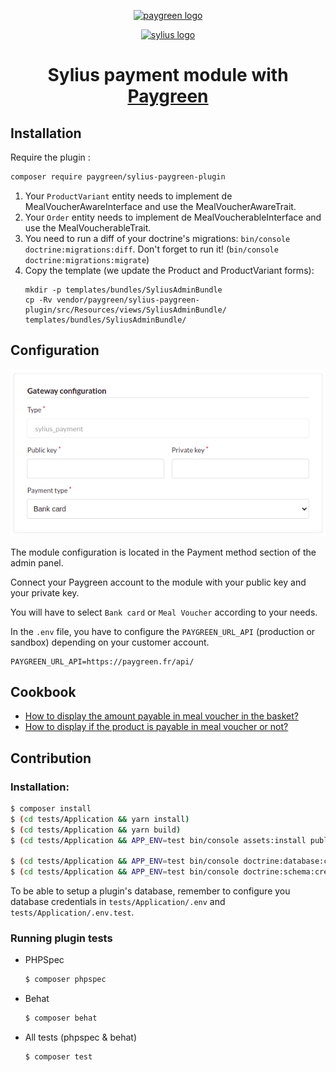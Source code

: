 <p align="center">
  <a href="https://paygreen.io/" target="_blank">
    <img alt="paygreen logo" width="250px" src="https://paygreen.github.io/images/email/logo/paygreen/base.png" />
  </a>
</p>
<p align="center">
  <a href="https://sylius.com" target="_blank">
      <img alt="sylius logo" width="250px" src="https://demo.sylius.com/assets/shop/img/logo.png" />
  </a>
</p>

<h1 align="center">Sylius payment module with <a target="_blank" href="https://paygreen.io/">Paygreen</a></h1>

## Installation

Require the plugin :

```bash
composer require paygreen/sylius-paygreen-plugin
```

1. Your `ProductVariant` entity needs to implement de MealVoucherAwareInterface and use the MealVoucherAwareTrait.
2. Your `Order` entity needs to implement de MealVoucherableInterface and use the MealVoucherableTrait.
3. You need to run a diff of your doctrine's migrations: `bin/console doctrine:migrations:diff`. Don't forget to run it! (`bin/console doctrine:migrations:migrate`)
4. Copy the template (we update the Product and ProductVariant forms):
   ```
   mkdir -p templates/bundles/SyliusAdminBundle
   cp -Rv vendor/paygreen/sylius-paygreen-plugin/src/Resources/views/SyliusAdminBundle/ templates/bundles/SyliusAdminBundle/
   ```

## Configuration

![Gateway configuration](https://github.com/PayGreen/sylius-paygreen-plugin/blob/master/doc/gateway_configuration.png?raw=true)

The module configuration is located in the Payment method section of the admin panel.

Connect your Paygreen account to the module with your public key and your private key.

You will have to select `Bank card` or `Meal Voucher` according to your needs. 

In the `.env` file, you have to configure the `PAYGREEN_URL_API` (production or sandbox) depending on your customer account.

```
PAYGREEN_URL_API=https://paygreen.fr/api/
```

## Cookbook

- [How to display the amount payable in meal voucher in the basket?](https://github.com/PayGreen/sylius-paygreen-plugin/blob/master/doc/how-to-display-the-amount-payable-in-meal-voucher-in-the-basket.md)
- [How to display if the product is payable in meal voucher or not?](https://github.com/PayGreen/sylius-paygreen-plugin/blob/master/doc/how-to-display-if-the-product-is-payable-in-meal-voucher-or-not.md)

## Contribution

### Installation:

```bash
$ composer install
$ (cd tests/Application && yarn install)
$ (cd tests/Application && yarn build)
$ (cd tests/Application && APP_ENV=test bin/console assets:install public)

$ (cd tests/Application && APP_ENV=test bin/console doctrine:database:create)
$ (cd tests/Application && APP_ENV=test bin/console doctrine:schema:create)
```

To be able to setup a plugin's database, remember to configure you database credentials in `tests/Application/.env` and `tests/Application/.env.test`.

### Running plugin tests

- PHPSpec

  ```bash
  $ composer phpspec
  ```

- Behat

  ```bash
  $ composer behat
  ```

- All tests (phpspec & behat)

  ```bash
  $ composer test
  ```